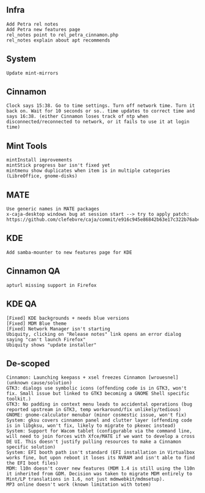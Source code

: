 
Infra	
-----
	Add Petra rel notes
	Add Petra new features page
	rel_notes point to rel_petra_cinnamon.php
	rel_notes explain about apt recommends

System
------	
	Update mint-mirrors		
	
Cinnamon
--------		
	Clock says 15:38. Go to time settings. Turn off network time. Turn it back on. Wait for 10 seconds or so.. time updates to correct time and says 16:38. (either Cinnamon loses track of ntp when disconnected/reconnected to network, or it fails to use it at login time)	

Mint Tools
----------
	mintInstall improvements
	mintStick progress bar isn't fixed yet
	mintmenu show duplicates when item is in multiple categories (LibreOffice, gnome-disks)	
	
MATE
----	
	Use generic names in MATE packages
	x-caja-desktop windows bug at session start --> try to apply patch: https://github.com/clefebvre/caja/commit/e916c945e86842b63e17c322b76ab47e1538c233

KDE
---
	Add samba-mounter to new features page for KDE

Cinnamon QA
-----------	
	apturl missing support in Firefox

KDE QA
------
	[Fixed] KDE backgrounds + needs blue versions
	[Fixed] MDM Blue theme
	[Fixed] Network Manager isn't starting
	Ubiquity, clicking on "Release notes" link opens an error dialog saying "can't launch Firefox"
	Ubiquity shows "update installer"
	
De-scoped
---------		
	Cinnamon: Launching keepass + xsel freezes Cinnamon [wrouesnel] (unknown cause/solution)	
	GTK3: dialogs use symbolic icons (offending code is in GTK3, won't fix. Small issue but linked to GTK3 becoming a GNOME Shell specific toolkit.)
	GTK3: No padding in context menu leads to accidental operations (bug reported upstream in GTK3, temp workaround/fix unlikely/tedious)
	GNOME: gnome-calculator menubar (minor cosmestic issue, won't fix)
	System: gksu covers cinnamon panel and clutter layer (offending code is in libgksu, won't fix, likely to migrate to pkexec instead)
	System: Support for Wacom tablet (configurable via the command line, will need to join forces with Xfce/MATE if we want to develop a cross DE UI. This doesn't justify pulling resources to make a Cinnamon specific solution)	
	System: EFI booth path isn't standard (EFI installation in Virtualbox works fine, but upon reboot it loses its NVRAM and isn't able to find the EFI boot files)
	MDM: l10n doesn't cover new features (MDM 1.4 is still using the l10n it inherited from GDM. Decision was taken to migrate MDM entirely to Mint/LP translations in 1.6, not just mdmwebkit/mdmsetup).
	MP3 online doesn't work (known limitation with totem)




